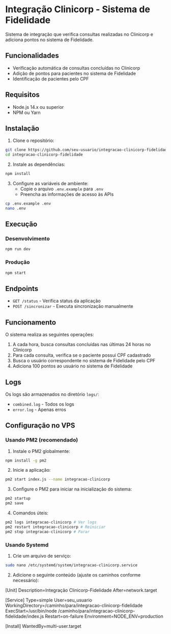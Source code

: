 # Integração Clinicorp - Sistema de Fidelidade

Sistema de integração que verifica consultas realizadas no Clinicorp e adiciona pontos no sistema de Fidelidade.

## Funcionalidades

- Verificação automática de consultas concluídas no Clinicorp
- Adição de pontos para pacientes no sistema de Fidelidade
- Identificação de pacientes pelo CPF

## Requisitos

- Node.js 14.x ou superior
- NPM ou Yarn

## Instalação

1. Clone o repositório:
```bash
git clone https://github.com/seu-usuario/integracao-clinicorp-fidelidade.git
cd integracao-clinicorp-fidelidade
```

2. Instale as dependências:
```bash
npm install
```

3. Configure as variáveis de ambiente:
   - Copie o arquivo `.env.example` para `.env`
   - Preencha as informações de acesso às APIs

```bash
cp .env.example .env
nano .env
```

## Execução

### Desenvolvimento
```bash
npm run dev
```

### Produção
```bash
npm start
```

## Endpoints

- `GET /status` - Verifica status da aplicação
- `POST /sincronizar` - Executa sincronização manualmente

## Funcionamento

O sistema realiza as seguintes operações:

1. A cada hora, busca consultas concluídas nas últimas 24 horas no Clinicorp
2. Para cada consulta, verifica se o paciente possui CPF cadastrado
3. Busca o usuário correspondente no sistema de Fidelidade pelo CPF
4. Adiciona 100 pontos ao usuário no sistema de Fidelidade

## Logs

Os logs são armazenados no diretório `logs/`:
- `combined.log` - Todos os logs
- `error.log` - Apenas erros

## Configuração no VPS

### Usando PM2 (recomendado)

1. Instale o PM2 globalmente:
```bash
npm install -g pm2
```

2. Inicie a aplicação:
```bash
pm2 start index.js --name integracao-clinicorp
```

3. Configure o PM2 para iniciar na inicialização do sistema:
```bash
pm2 startup
pm2 save
```

4. Comandos úteis:
```bash
pm2 logs integracao-clinicorp # Ver logs
pm2 restart integracao-clinicorp # Reiniciar
pm2 stop integracao-clinicorp # Parar
```

### Usando Systemd

1. Crie um arquivo de serviço:
```bash
sudo nano /etc/systemd/system/integracao-clinicorp.service
```

2. Adicione o seguinte conteúdo (ajuste os caminhos conforme necessário):

[Unit]
Description=Integração Clinicorp-Fidelidade
After=network.target

[Service]
Type=simple
User=seu_usuario
WorkingDirectory=/caminho/para/integracao-clinicorp-fidelidade
ExecStart=/usr/bin/node /caminho/para/integracao-clinicorp-fidelidade/index.js
Restart=on-failure
Environment=NODE_ENV=production

[Install]
WantedBy=multi-user.target 
